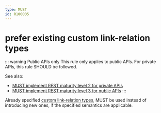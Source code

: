 ```yaml
---
type: MUST
id: R100035
---
```


# prefer existing custom link-relation types

::: warning Public APIs only
This rule only applies to public APIs. For private APIs, this rule SHOULD be followed.

See also:

- [MUST implement REST maturity level 2 for private APIs](../050_hypermedia/1010_must-implement-rest-maturity-level-2-for-private-apis.md)
- [MUST implement REST maturity level 3 for public APIs](../050_hypermedia/1020_must-implement-rest-maturity-level-3-for-public-apis.md)
:::

Already specified [custom link-relation types](guidelines/020_guidelines/050_hypermedia/3030_must-use-absolute-urls-for-custom-rels.md),
MUST be used instead of introducing new ones, if the specified semantics are applicable.
